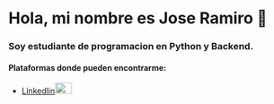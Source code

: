# Hola, mi nombre es Jose Ramiro 👋

### Soy estudiante de programacion en Python y Backend.

#### Plataformas donde pueden encontrarme:
- [Linkedlin](https://www.linkedin.com/in/ramirofordev01?lipi=urn%3Ali%3Apage%3Ad_flagship3_profile_view_base_contact_details%3BmHkNlLP1TyqPmhK6dTvY5g%3D%3D)<img src = "[https://img.icons8.com/color/512/linkedin.png](https://orquestamedia.com/wp-content/uploads/2025/10/Orquesta-Media-Post-blog-5.png)" width = 30 height = 20>
